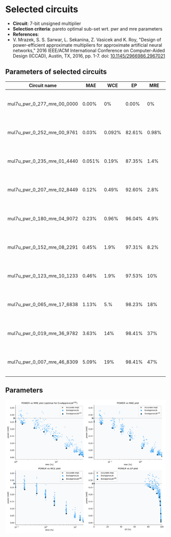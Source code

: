 
Selected circuits
===================
 - **Circuit**: 7-bit unsigned multiplier
 - **Selection criteria**: pareto optimal sub-set wrt. pwr and mre parameters
 - **References**: 
  - V. Mrazek, S. S. Sarwar, L. Sekanina, Z. Vasicek and K. Roy, "Design of power-efficient approximate multipliers for approximate artificial neural networks," 2016 IEEE/ACM International Conference on Computer-Aided Design (ICCAD), Austin, TX, 2016, pp. 1-7. doi: [10.1145/2966986.2967021](https://dx.doi.org/10.1145/2966986.2967021)


Parameters of selected circuits
----------------------------

| Circuit name | MAE | WCE | EP | MRE | MSE | Download |
| --- |  --- | --- | --- | --- | --- | --- | 
| mul7u_pwr_0_277_mre_00_0000 | 0.00% | 0% | 0.00% | 0% | 0.00 |  [[Verilog generic](mul7u_pwr_0_277_mre_00_0000_gen.v)] [[Verilog PDK45](mul7u_pwr_0_277_mre_00_0000_pdk45.v)]  [[C](mul7u_pwr_0_277_mre_00_0000.c)] |
| mul7u_pwr_0_252_mre_00_9761 | 0.03% | 0.092% | 82.61% | 0.98% | 39.53 |  [[Verilog generic](mul7u_pwr_0_252_mre_00_9761_gen.v)] [[Verilog PDK45](mul7u_pwr_0_252_mre_00_9761_pdk45.v)]  [[C](mul7u_pwr_0_252_mre_00_9761.c)] |
| mul7u_pwr_0_235_mre_01_4440 | 0.051% | 0.19% | 87.35% | 1.4% | 115.41 |  [[Verilog generic](mul7u_pwr_0_235_mre_01_4440_gen.v)] [[Verilog PDK45](mul7u_pwr_0_235_mre_01_4440_pdk45.v)]  [[C](mul7u_pwr_0_235_mre_01_4440.c)] |
| mul7u_pwr_0_207_mre_02_8449 | 0.12% | 0.49% | 92.60% | 2.8% | 613.35 |  [[Verilog generic](mul7u_pwr_0_207_mre_02_8449_gen.v)] [[Verilog PDK45](mul7u_pwr_0_207_mre_02_8449_pdk45.v)]  [[C](mul7u_pwr_0_207_mre_02_8449.c)] |
| mul7u_pwr_0_180_mre_04_9072 | 0.23% | 0.96% | 96.04% | 4.9% | 2248.17 |  [[Verilog generic](mul7u_pwr_0_180_mre_04_9072_gen.v)] [[Verilog PDK45](mul7u_pwr_0_180_mre_04_9072_pdk45.v)]  [[C](mul7u_pwr_0_180_mre_04_9072.c)] |
| mul7u_pwr_0_152_mre_08_2291 | 0.45% | 1.9% | 97.31% | 8.2% | 8543.86 |  [[Verilog generic](mul7u_pwr_0_152_mre_08_2291_gen.v)] [[Verilog PDK45](mul7u_pwr_0_152_mre_08_2291_pdk45.v)]  [[C](mul7u_pwr_0_152_mre_08_2291.c)] |
| mul7u_pwr_0_123_mre_10_1233 | 0.46% | 1.9% | 97.53% | 10% | 8789.17 |  [[Verilog generic](mul7u_pwr_0_123_mre_10_1233_gen.v)] [[Verilog PDK45](mul7u_pwr_0_123_mre_10_1233_pdk45.v)]  [[C](mul7u_pwr_0_123_mre_10_1233.c)] |
| mul7u_pwr_0_065_mre_17_6838 | 1.13% | 5.% | 98.23% | 18% | 54026.66 |  [[Verilog generic](mul7u_pwr_0_065_mre_17_6838_gen.v)] [[Verilog PDK45](mul7u_pwr_0_065_mre_17_6838_pdk45.v)]  [[C](mul7u_pwr_0_065_mre_17_6838.c)] |
| mul7u_pwr_0_019_mre_36_9782 | 3.63% | 14% | 98.41% | 37% | 573266.32 |  [[Verilog generic](mul7u_pwr_0_019_mre_36_9782_gen.v)] [[Verilog PDK45](mul7u_pwr_0_019_mre_36_9782_pdk45.v)]  [[C](mul7u_pwr_0_019_mre_36_9782.c)] |
| mul7u_pwr_0_007_mre_46_8309 | 5.09% | 19% | 98.41% | 47% | 1110711.75 |  [[Verilog generic](mul7u_pwr_0_007_mre_46_8309_gen.v)] [[Verilog PDK45](mul7u_pwr_0_007_mre_46_8309_pdk45.v)]  [[C](mul7u_pwr_0_007_mre_46_8309.c)] |
    
Parameters
--------------
![Parameters figure](fig.png)
             